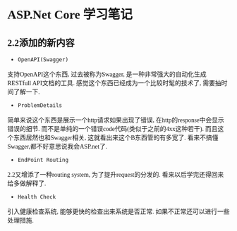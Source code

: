 <font face="Microsoft YaHei"/>

# ASP.Net Core 学习笔记

## 2.2添加的新内容

- `OpenAPI(Swagger)`

支持OpenAPI这个东西, 过去被称为Swagger, 是一种非常强大的自动化生成RESTfull API文档的工具. 感觉这个东西已经成为一个比较时髦的技术了, 需要抽时间了解一下.

- `ProblemDetails`

简单来说这个东西是展示一个http请求如果出现了错误, 在http的response中会显示错误的细节. 而不是单纯的一个错误code代码(类似于之前的4xx这种若干). 而且这个东西居然也和Swagger相关, 这就看出来这个B东西管的有多宽了. 看来不搞懂Swagger,都不好意思说我会ASP.net了.

- `EndPoint Routing`

2.2又增添了一种routing system, 为了提升request的分发的. 看来以后学完还得回来给多做解释了.

- `Health Check`

引入健康检查系统, 能够更快的检查出来系统是否正常. 如果不正常还可以进行一些处理措施.
